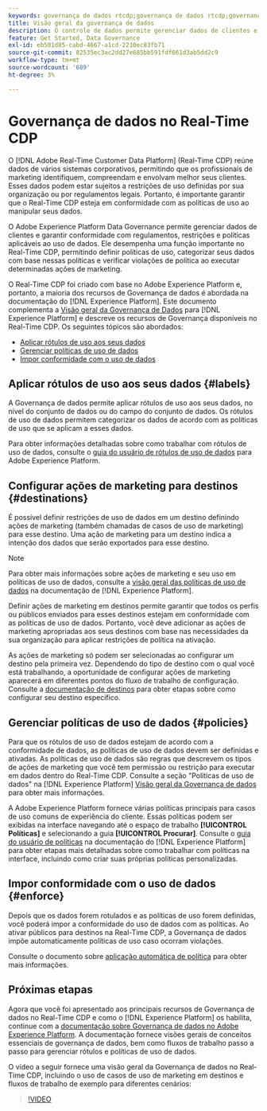 ```yaml
---
keywords: governança de dados rtcdp;governança de dados rtcdp;governança de dados do perfil de dados do cliente em tempo real
title: Visão geral da governança de dados
description: O controle de dados permite gerenciar dados de clientes e garantir a conformidade com regulamentos, restrições e políticas aplicáveis ao uso de dados.
feature: Get Started, Data Governance
exl-id: eb501d85-cabd-4667-a1cd-2210ec83fb71
source-git-commit: 82535ec3ac2dd27e685bb591fdf661d3ab5dd2c9
workflow-type: tm+mt
source-wordcount: '689'
ht-degree: 3%

---
```


# Governança de dados no Real-Time CDP

O [!DNL Adobe Real-Time Customer Data Platform] (Real-Time CDP) reúne dados de vários sistemas corporativos, permitindo que os profissionais de marketing identifiquem, compreendam e envolvam melhor seus clientes. Esses dados podem estar sujeitos a restrições de uso definidas por sua organização ou por regulamentos legais. Portanto, é importante garantir que o Real-Time CDP esteja em conformidade com as políticas de uso ao manipular seus dados.

O Adobe Experience Platform Data Governance permite gerenciar dados de clientes e garantir conformidade com regulamentos, restrições e políticas aplicáveis ao uso de dados. Ele desempenha uma função importante no Real-Time CDP, permitindo definir políticas de uso, categorizar seus dados com base nessas políticas e verificar violações de política ao executar determinadas ações de marketing.

O Real-Time CDP foi criado com base no Adobe Experience Platform e, portanto, a maioria dos recursos de Governança de dados é abordada na documentação do [!DNL Experience Platform]. Este documento complementa a [Visão geral da Governança de Dados](../../data-governance/home.md) para [!DNL Experience Platform] e descreve os recursos de Governança disponíveis no Real-Time CDP. Os seguintes tópicos são abordados:

* [Aplicar rótulos de uso aos seus dados](#labels)
* [Gerenciar políticas de uso de dados](#policies)
* [Impor conformidade com o uso de dados](#enforce)

## Aplicar rótulos de uso aos seus dados {#labels}

A Governança de dados permite aplicar rótulos de uso aos seus dados, no nível do conjunto de dados ou do campo do conjunto de dados. Os rótulos de uso de dados permitem categorizar os dados de acordo com as políticas de uso que se aplicam a esses dados.

Para obter informações detalhadas sobre como trabalhar com rótulos de uso de dados, consulte o [guia do usuário de rótulos de uso de dados](../../data-governance/labels/overview.md) para Adobe Experience Platform.

## Configurar ações de marketing para destinos {#destinations}

É possível definir restrições de uso de dados em um destino definindo ações de marketing (também chamadas de casos de uso de marketing) para esse destino. Uma ação de marketing para um destino indica a intenção dos dados que serão exportados para esse destino.

>[!NOTE]
>
>Para obter mais informações sobre ações de marketing e seu uso em políticas de uso de dados, consulte a [visão geral das políticas de uso de dados](../../data-governance/policies/overview.md) na documentação de [!DNL Experience Platform].

Definir ações de marketing em destinos permite garantir que todos os perfis ou públicos enviados para esses destinos estejam em conformidade com as políticas de uso de dados. Portanto, você deve adicionar as ações de marketing apropriadas aos seus destinos com base nas necessidades da sua organização para aplicar restrições de política na ativação.

As ações de marketing só podem ser selecionadas ao configurar um destino pela primeira vez. Dependendo do tipo de destino com o qual você está trabalhando, a oportunidade de configurar ações de marketing aparecerá em diferentes pontos do fluxo de trabalho de configuração. Consulte a [documentação de destinos](../destinations/overview.md) para obter etapas sobre como configurar seu destino específico.

## Gerenciar políticas de uso de dados {#policies}

Para que os rótulos de uso de dados estejam de acordo com a conformidade de dados, as políticas de uso de dados devem ser definidas e ativadas. As políticas de uso de dados são regras que descrevem os tipos de ações de marketing que você tem permissão ou restrição para executar em dados dentro do Real-Time CDP. Consulte a seção &quot;Políticas de uso de dados&quot; na [!DNL Experience Platform] [Visão geral da Governança de dados](../../data-governance/home.md) para obter mais informações.

A Adobe Experience Platform fornece várias políticas principais para casos de uso comuns de experiência do cliente. Essas políticas podem ser exibidas na interface navegando até o espaço de trabalho **[!UICONTROL Políticas]** e selecionando a guia **[!UICONTROL Procurar]**. Consulte o [guia do usuário de políticas](../../data-governance/policies/user-guide.md) na documentação do [!DNL Experience Platform] para obter etapas mais detalhadas sobre como trabalhar com políticas na interface, incluindo como criar suas próprias políticas personalizadas.

## Impor conformidade com o uso de dados {#enforce}

Depois que os dados forem rotulados e as políticas de uso forem definidas, você poderá impor a conformidade do uso de dados com as políticas. Ao ativar públicos para destinos na Real-Time CDP, a Governança de dados impõe automaticamente políticas de uso caso ocorram violações.

Consulte o documento sobre [aplicação automática de política](../../data-governance/enforcement/auto-enforcement.md) para obter mais informações.

## Próximas etapas

Agora que você foi apresentado aos principais recursos de Governança de dados no Real-Time CDP e como o [!DNL Experience Platform] os habilita, continue com a [documentação sobre Governança de dados no Adobe Experience Platform](../../data-governance/home.md). A documentação fornece visões gerais de conceitos essenciais de governança de dados, bem como fluxos de trabalho passo a passo para gerenciar rótulos e políticas de uso de dados.

O vídeo a seguir fornece uma visão geral da Governança de dados no Real-Time CDP, incluindo o uso de casos de uso de marketing em destinos e fluxos de trabalho de exemplo para diferentes cenários:

>[!VIDEO](https://video.tv.adobe.com/v/33631?quality=12&learn=on)
